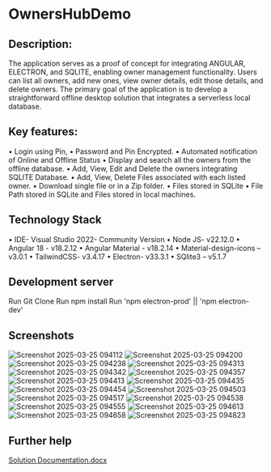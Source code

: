 # OwnersHubDemo
## Description:
The application serves as a proof of concept for integrating ANGULAR, ELECTRON, and SQLITE, enabling owner management functionality. Users can list all owners, add new ones, view owner details, edit those details, and delete owners. The primary goal of the application is to develop a straightforward offline desktop solution that integrates a serverless local database.

## Key features: 
•	Login using Pin,
• Password and Pin Encrypted. 
• Automated notification of Online and Offline Status 
•	Display and search all the owners from the offline database.
•	Add, View, Edit and Delete the owners integrating SQLITE Database.
•	Add, View, Delete Files associated with each listed owner.
•	Download single file or in a Zip folder. 
•	Files stored in SQLite 
•	File Path stored in SQLite and Files stored in local machines.

## Technology Stack 
•	IDE- Visual Studio 2022- Community Version
•	Node JS- v22.12.0
•	Angular 18 - v18.2.12
•	Angular Material - v18.2.14
•	Material-design-icons – v3.0.1
•	TailwindCSS- v3.4.17
•	Electron- v33.3.1
•	SQlite3 – v5.1.7

## Development server
Run Git Clone
Run npm install
Run 'npm electron-prod' || 'npm electron-dev'

## Screenshots 
![Screenshot 2025-03-25 094112](https://github.com/user-attachments/assets/e54b7b7d-0e33-4982-8ad0-371a44538bdb)
![Screenshot 2025-03-25 094200](https://github.com/user-attachments/assets/87e695e3-4583-47d5-ae06-b877b4cb33ac)
![Screenshot 2025-03-25 094238](https://github.com/user-attachments/assets/ce8d2448-5cb4-40d8-9d0c-429b4cf87d49)
![Screenshot 2025-03-25 094313](https://github.com/user-attachments/assets/642f6d8e-6733-4258-9039-83d9fb80c59c)
![Screenshot 2025-03-25 094342](https://github.com/user-attachments/assets/2fefc8d0-1805-4cf1-a78e-3245c82bc6a2)
![Screenshot 2025-03-25 094357](https://github.com/user-attachments/assets/b4e4d45e-30d7-470b-aa07-93b94218c6c7)
![Screenshot 2025-03-25 094413](https://github.com/user-attachments/assets/db8a3916-9af3-4319-b04b-fc8c7105d174)
![Screenshot 2025-03-25 094435](https://github.com/user-attachments/assets/fecad49c-a918-4430-bcce-fa0457f58af3)
![Screenshot 2025-03-25 094454](https://github.com/user-attachments/assets/4d0d7beb-9997-47ed-8971-4e688988e532)
![Screenshot 2025-03-25 094503](https://github.com/user-attachments/assets/0ad82c92-e9bc-4e39-9c1e-475a8d7d062d)
![Screenshot 2025-03-25 094517](https://github.com/user-attachments/assets/9f6ccf8a-b2f0-4be4-b9bc-721512483386)
![Screenshot 2025-03-25 094538](https://github.com/user-attachments/assets/1c3c43d7-3fce-44c8-b9b6-7ae511118686)
![Screenshot 2025-03-25 094555](https://github.com/user-attachments/assets/1239e827-16fb-493c-8fcb-a80983615b61)
![Screenshot 2025-03-25 094613](https://github.com/user-attachments/assets/50b327e1-8ee7-49a2-a1b4-797477213f19)
![Screenshot 2025-03-25 094658](https://github.com/user-attachments/assets/4ce72c22-bfce-4fd1-9713-c07f20d21033)
![Screenshot 2025-03-25 094823](https://github.com/user-attachments/assets/83be01b2-61ff-4856-8d53-60779861569e)

## Further help
[Solution Documentation.docx](https://github.com/user-attachments/files/19450737/Solution.Documentation.docx)



